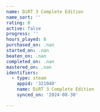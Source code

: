 ```yaml
---
name: DiRT 3 Complete Edition
name_sort: ''
rating: 0
active: false
progress: ''
hours_played: 0
purchased_on: .nan
started_on: .nan
beaten_on: .nan
completed_on: .nan
mastered_on: .nan
identifiers:
  - type: steam
    appid: '321040'
    name: DiRT 3 Complete Edition
    synced_on: '2024-08-30'

---
```

